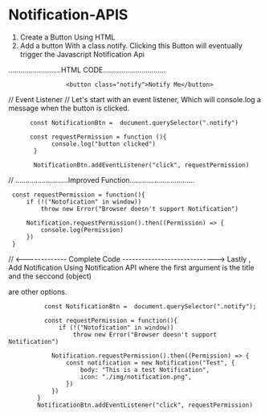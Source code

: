# Notification-APIS
1. Create a Button Using HTML
2. Add a button With a class notify. Clicking this Button will eventually trigger the Javascript Notification Api


..........................HTML CODE...............................

                    <button class="notify">Notify Me</button>
// Event Listener
// Let's start with an event listener, Which will console.log a message when the button is clicked.

          const NotificationBtn =  document.querySelector(".notify")

          const requestPermission = function (){
                console.log("button clicked")
           }

           NotificationBtn.addEventListener("click", requestPermission)

// ..........................Improved Function................................

     const requestPermission = function(){
         if (!("Notofication" in window))
             throw new Error("Browser doesn't support Notification")

         Notification.requestPermission().then((Permission) => {
             console.log(Permission)
         })
     }

//  <------------- Complete Code ----------------------------->
Lastly , Add Notification Using Notification API where 
the first argument is the title and the seccond (object) 

are other options.

              const NotificationBtn =  document.querySelector(".notify");

              const requestPermission = function(){
                  if (!("Notofication" in window))
                      throw new Error("Browser doesn't support Notification")

                Notification.requestPermission().then((Permission) => {
                    const notification = new Notification("Test", {
                        body: "This is a test Notification",
                        icon: "./img/notification.png",            
                    })
                })
            }
            NotificationBtn.addEventListener("click", requestPermission)
